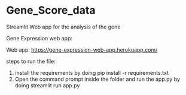 # Gene_Score_data
Streamlit Web app for the analysis of the gene

Gene Expression web app:

Web app: https://gene-expression-web-app.herokuapp.com/


steps to run the file:

1. install the requirements by doing
   pip install -r requirements.txt
2. Open the command prompt inside the folder and run the app.py by doing
    streamlit run app.py
